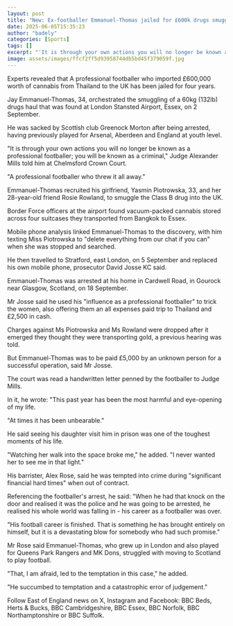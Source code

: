 ```yaml
---
layout: post
title: "New: Ex-footballer Emmanuel-Thomas jailed for £600k drugs smuggling plot"
date: 2025-06-05T15:35:23
author: "badely"
categories: [Sports]
tags: []
excerpt: "'It is through your own actions you will no longer be known as a professional footballer,' the judge says."
image: assets/images/ffcf2ff5d93958744db5bd45f379059f.jpg
---
```


Experts revealed that A professional footballer who imported £600,000 worth of cannabis from Thailand to the UK has been jailed for four years.

Jay Emmanuel-Thomas, 34, orchestrated the smuggling of a 60kg (132lb) drugs haul that was found at London Stansted Airport, Essex, on 2 September.

He was sacked by Scottish club Greenock Morton after being arrested, having previously played for Arsenal, Aberdeen and England at youth level.

"It is through your own actions you will no longer be known as a professional footballer; you will be known as a criminal," Judge Alexander Mills told him at Chelmsford Crown Court.

"A professional footballer who threw it all away."

Emmanuel-Thomas recruited his girlfriend, Yasmin Piotrowska, 33, and her 28-year-old friend Rosie Rowland, to smuggle the Class B drug into the UK.

Border Force officers at the airport found vacuum-packed cannabis stored across four suitcases they transported from Bangkok to Essex.

Mobile phone analysis linked Emmanuel-Thomas to the discovery, with him texting Miss Piotrowska to "delete everything from our chat if you can" when she was stopped and searched.

He then travelled to Stratford, east London, on 5 September and replaced his own mobile phone, prosecutor David Josse KC said.

Emmanuel-Thomas was arrested at his home in Cardwell Road, in Gourock near Glasgow, Scotland, on 18 September.

Mr Josse said he used his "influence as a professional footballer" to trick the women, also offering them an all expenses paid trip to Thailand and £2,500 in cash.

Charges against Ms Piotrowska and Ms Rowland were dropped after it emerged they thought they were transporting gold, a previous hearing was told.

But Emmanuel-Thomas was to be paid £5,000 by an unknown person for a successful operation, said Mr Josse.

The court was read a handwritten letter penned by the footballer to Judge Mills.

In it, he wrote: "This past year has been the most harmful and eye-opening of my life.

"At times it has been unbearable."

He said seeing his daughter visit him in prison was one of the toughest moments of his life.

"Watching her walk into the space broke me," he added. "I never wanted her to see me in that light."

His barrister, Alex Rose, said he was tempted into crime during "significant financial hard times" when out of contract.

Referencing the footballer's arrest, he said: "When he had that knock on the door and realised it was the police and he was going to be arrested, he realised his whole world was falling in - his career as a footballer was over.

"His football career is finished. That is something he has brought entirely on himself, but it is a devastating blow for somebody who had such promise."

Mr Rose said Emmanuel-Thomas, who grew up in London and also played for Queens Park Rangers and MK Dons, struggled with moving to Scotland to play football.

"That, I am afraid, led to the temptation in this case," he added.

"He succumbed to temptation and a catastrophic error of judgement."

Follow East of England news on X, Instagram and Facebook: BBC Beds, Herts & Bucks, BBC Cambridgeshire, BBC Essex, BBC Norfolk, BBC Northamptonshire or BBC Suffolk.

